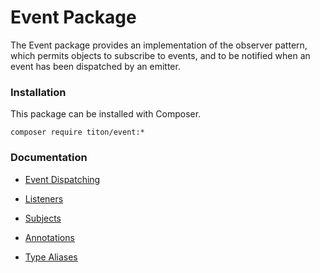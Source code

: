 # Event Package #

The Event package provides an implementation of the observer pattern, which permits objects to subscribe to events, and to be notified when an event has been dispatched by an emitter.

### Installation ###

This package can be installed with Composer.

```shell
composer require titon/event:*
```

### Documentation ###

* [Event Dispatching](emitting.md)
* [Listeners](listeners.md)
* [Subjects](subjects.md)

* [Annotations](annotations.md)
* [Type Aliases](types.md)
